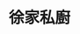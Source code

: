 ---
title: "徐家私廚"
description: "徐家私廚"
layout: shop
keywords:
  - 美食競賽
  - 台灣美食
  - 美食精選
datePublished: "2025-06-30"
dateModified: "2025-07-03"
city: "台北市"
district: "松山區"
address: "台北市松山區復興北路313巷37號"
phone: ""
geo: "25.059043357293007, 121.54656539245775"
google_map: "https://maps.app.goo.gl/fUNQCn4QZYsw2VvM8"
footinder: "https://footinder.com.tw/%E5%8F%B0%E5%8C%97%E5%B8%82%E6%9D%BE%E5%B1%B1%E5%8D%80/168881/"
official: "https://www.instagram.com/ouah.hanchi/"
award:
  - name: "500盤"
    year: "2024"
    entries:
      - dishes:
          - "冰糖叉燒肉"

---
